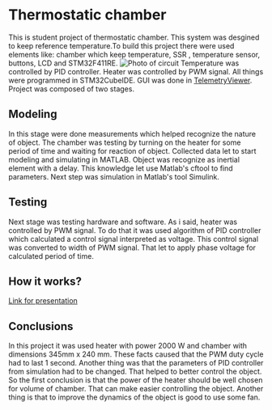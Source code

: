 # Thermostatic chamber

This is student project of thermostatic chamber. This system was desgined to keep reference temperature.To build this project 
there were used elements like: chamber which keep temperature, SSR , temperature sensor, buttons, LCD and STM32F411RE.
![Photo of circuit](uklad.jpg "Photo of circuit")
Temperature was controlled by PID controller. Heater was controlled by PWM
signal. All things were programmed in STM32CubeIDE. GUI was done
in [TelemetryViewer](http://www.farrellf.com/TelemetryViewer/).
Project was composed of two stages. 

## Modeling
In this stage were done measurements which helped recognize the nature of object. The chamber was
testing by turning on the heater for some period of time and waiting for reaction of object.
Collected data let to start modeling and simulating in MATLAB. Object was recognize as
inertial element with a delay. This knowledge let use Matlab's cftool to find parameters. Next step was
simulation in Matlab's tool Simulink. 
## Testing 
Next stage was testing hardware and software. As i said, heater was 
controlled by PWM signal. To do that it was used algorithm of PID controller which
calculated a control signal interpreted as voltage. This control signal was
converted to width of PWM signal. That let to apply phase voltage for calculated period of time.
## How it works?
[Link for presentation](https://youtu.be/v-I5uuCyCsk)

## Conclusions
In this project it was used heater with power 2000 W and chamber with dimensions 345mm x 240 mm. These facts caused
that the PWM duty cycle had to last 1 second. Another thing was that the parameters of
PID controller from simulation had to be changed. That helped to better control the object. So the first
conclusion is that the power of the heater should be 
well chosen for volume of chamber. That can make easier controlling the object. Another thing is that to
improve the dynamics of the object is good to use some fan.
